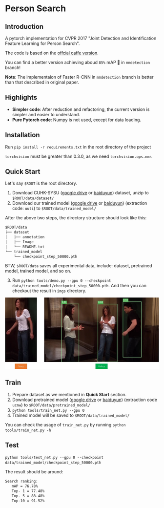 # Person Search

## Introduction

A pytorch implementation for CVPR 2017 "Joint Detection and Identification Feature Learning for Person Search".

The code is based on the [offcial caffe version](https://github.com/ShuangLI59/person_search.git).

You can find a better version achieving aboud `85%` mAP :rocket: in `mmdetection` branch!

**Note**: The implementaion of Faster R-CNN in `mmdetection` branch is better than that described in original paper.

## Highlights

- **Simpler code**: After reduction and refactoring, the current version is simpler and easier to understand.
- **Pure Pytorch code**: Numpy is not used, except for data loading.

## Installation

Run `pip install -r requirements.txt` in the root directory of the project

`torchvision` must be greater than 0.3.0, as we need `torchvision.ops.nms`

## Quick Start

Let's say `$ROOT` is the root directory.

1. Download CUHK-SYSU ([google drive](https://drive.google.com/open?id=1z3LsFrJTUeEX3-XjSEJMOBrslxD2T5af) or [baiduyun](https://pan.baidu.com/s/1jHLfeZk)) dataset, unzip to `$ROOT/data/dataset/`
2. Download our trained model ([google drive](https://drive.google.com/open?id=1ta6YfttPLsMSiip3sn9TqzOeSTG4ASdd) or [baiduyun](https://pan.baidu.com/s/1myLvpWHWJcAne3xDVuvQGg)) (extraction code: `uuti`) to `$ROOT/data/trained_model/`

After the above two steps, the directory structure should look like this:

```
$ROOT/data
├── dataset
│   ├── annotation
│   ├── Image
│   └── README.txt
└── trained_model
    └── checkpoint_step_50000.pth
```

BTW, `$ROOT/data` saves all experimental data, include: dataset, pretrained model, trained model, and so on.

3. Run `python tools/demo.py --gpu 0 --checkpoint data/trained_model/checkpoint_step_50000.pth`.
   And then you can checkout the result in `imgs` directory.

![demo.jpg](./imgs/demo.jpg)

## Train

1. Prepare dataset as we mentioned in **Quick Start** section.
2. Download pretrained model ([google drive](https://drive.google.com/open?id=1vFDwjG12WC43Blo6ea_TZASDQr0lvxiM) or [baiduyun](https://pan.baidu.com/s/1dC8dEuB_8pV8m6Msrj8dXw)) (extraction code `ucnw`) to `$ROOT/data/pretrained_model/`
3. `python tools/train_net.py --gpu 0`
4. Trained model will be saved to `$ROOT/data/trained_model/`

You can check the usage of `train_net.py` by running `python tools/train_net.py -h`

## Test

`python tools/test_net.py --gpu 0 --checkpoint data/trained_model/checkpoint_step_50000.pth`

The result should be around:

```
Search ranking:
   mAP = 76.78%
   Top- 1 = 77.48%
   Top- 5 = 88.48%
   Top-10 = 91.52%
```
